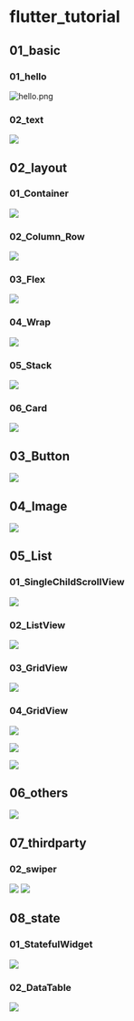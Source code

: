 # flutter_tutorial

## 01_basic

### 01_hello

![hello.png](imgs/hello.png)

### 02_text

![](imgs/text.PNG)

## 02_layout

### 01_Container

![](imgs/container.PNG)

### 02_Column_Row

![](imgs/ColumnRow.PNG)

### 03_Flex

![](imgs/Flex.PNG)

### 04_Wrap

![](imgs/wrap.PNG)

### 05_Stack

![](imgs/Stack.PNG)

### 06_Card

![](imgs/Card.PNG)

## 03_Button

![](imgs/Button.PNG)

## 04_Image

![](imgs/Image.png)

## 05_List
### 01_SingleChildScrollView

![](imgs/SingleChildScrollView.png)


### 02_ListView

![](imgs/ListView.png)

### 03_GridView

![](imgs/GridView.png)


### 04_GridView

![](imgs/GridViewCount.png)

![](imgs/GridViewExtent.png)

![](imgs/GridViewBuilder.png)

## 06_others

![](imgs/Cupertino.png)


## 07_thirdparty

### 02_swiper

![](imgs/swiper_1.png)
![](imgs/swiper_2.png)


## 08_state
### 01_StatefulWidget
![](imgs/StatefulWidget.png)

### 02_DataTable
![](imgs/DataTable.png)

